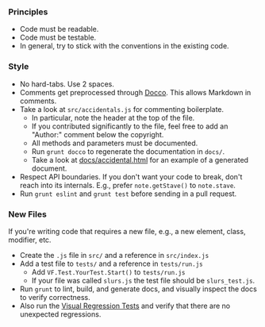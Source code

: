 ### Principles

* Code must be readable.
* Code must be testable.
* In general, try to stick with the conventions in the existing code.

### Style

* No hard-tabs. Use 2 spaces.
* Comments get preprocessed through [Docco](http://jashkenas.github.io/docco/). This allows Markdown in comments.
* Take a look at `src/accidentals.js` for commenting boilerplate.
   * In particular, note the header at the top of the file.
   * If you contributed significantly to the file, feel free to add an "Author:" comment below the copyright.
   * All methods and parameters must be documented.
   * Run `grunt docco` to regenerate the documentation in `docs/`.
   * Take a look at [docs/accidental.html](http://www.vexflow.com/docs/accidental.html) for an example of a generated document.
* Respect API boundaries. If you don't want your code to break, don't reach into its internals. E.g., prefer `note.getStave()` to `note.stave`.
* Run `grunt eslint` and `grunt test` before sending in a pull request.

### New Files

If you're writing code that requires a new file, e.g., a new element, class, modifier, etc.

* Create the `.js` file in `src/` and a reference in `src/index.js`
* Add a test file to `tests/` and a reference in `tests/run.js`
  * Add `VF.Test.YourTest.Start()` to `tests/run.js`
  * If your file was called `slurs.js` the test file should be `slurs_test.js`.
* Run `grunt` to lint, build, and generate docs, and visually inspect the docs to verify correctness.
* Also run the [Visual Regression Tests](https://github.com/0xfe/vexflow/wiki/Visual-Regression-Tests) and verify that there are no unexpected regressions.